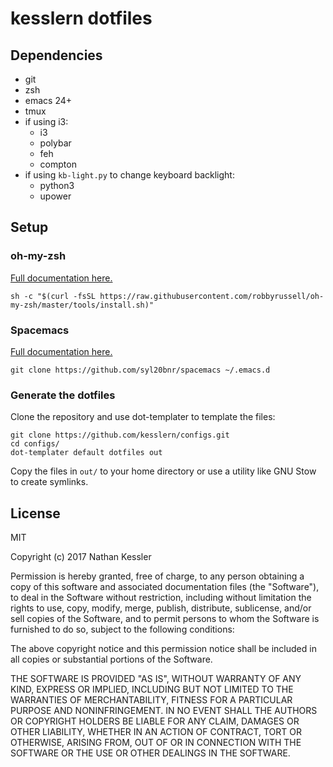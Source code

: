 # kesslern dotfiles

## Dependencies
+ git
+ zsh
+ emacs 24+
+ tmux
+ if using i3:
  + i3
  + polybar
  + feh
  + compton
+ if using `kb-light.py` to change keyboard backlight:
  + python3
  + upower

## Setup

### oh-my-zsh
[Full documentation here.](https://github.com/robbyrussell/oh-my-zsh)
```
sh -c "$(curl -fsSL https://raw.githubusercontent.com/robbyrussell/oh-my-zsh/master/tools/install.sh)"
```

### Spacemacs
[Full documentation here.](https://github.com/syl20bnr/spacemacs)
```
git clone https://github.com/syl20bnr/spacemacs ~/.emacs.d
```

### Generate the dotfiles
Clone the repository and use dot-templater to template the files:
```
git clone https://github.com/kesslern/configs.git
cd configs/
dot-templater default dotfiles out
```

Copy the files in `out/` to your home directory or use a utility like GNU Stow to create symlinks.

## License

MIT

Copyright (c) 2017 Nathan Kessler

Permission is hereby granted, free of charge, to any person obtaining a copy
of this software and associated documentation files (the "Software"), to deal
in the Software without restriction, including without limitation the rights
to use, copy, modify, merge, publish, distribute, sublicense, and/or sell
copies of the Software, and to permit persons to whom the Software is
furnished to do so, subject to the following conditions:

The above copyright notice and this permission notice shall be included in all
copies or substantial portions of the Software.

THE SOFTWARE IS PROVIDED "AS IS", WITHOUT WARRANTY OF ANY KIND, EXPRESS OR
IMPLIED, INCLUDING BUT NOT LIMITED TO THE WARRANTIES OF MERCHANTABILITY,
FITNESS FOR A PARTICULAR PURPOSE AND NONINFRINGEMENT. IN NO EVENT SHALL THE
AUTHORS OR COPYRIGHT HOLDERS BE LIABLE FOR ANY CLAIM, DAMAGES OR OTHER
LIABILITY, WHETHER IN AN ACTION OF CONTRACT, TORT OR OTHERWISE, ARISING FROM,
OUT OF OR IN CONNECTION WITH THE SOFTWARE OR THE USE OR OTHER DEALINGS IN THE
SOFTWARE.
